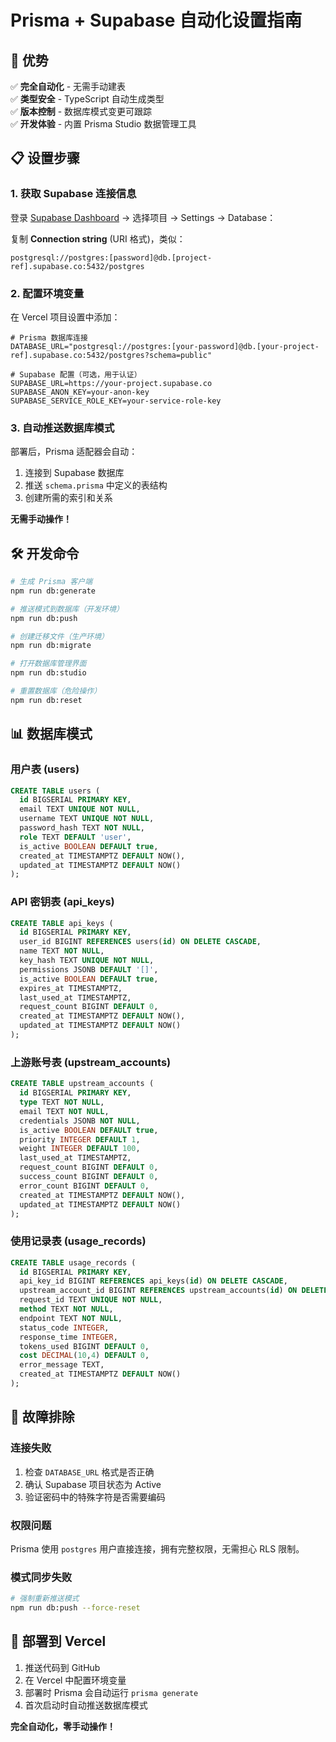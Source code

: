 # Prisma + Supabase 自动化设置指南

## 🎯 优势

✅ **完全自动化** - 无需手动建表  
✅ **类型安全** - TypeScript 自动生成类型  
✅ **版本控制** - 数据库模式变更可跟踪  
✅ **开发体验** - 内置 Prisma Studio 数据管理工具  

## 📋 设置步骤

### 1. 获取 Supabase 连接信息

登录 [Supabase Dashboard](https://supabase.com/dashboard) → 选择项目 → Settings → Database：

复制 **Connection string** (URI 格式)，类似：
```
postgresql://postgres:[password]@db.[project-ref].supabase.co:5432/postgres
```

### 2. 配置环境变量

在 Vercel 项目设置中添加：

```env
# Prisma 数据库连接
DATABASE_URL="postgresql://postgres:[your-password]@db.[your-project-ref].supabase.co:5432/postgres?schema=public"

# Supabase 配置（可选，用于认证）
SUPABASE_URL=https://your-project.supabase.co
SUPABASE_ANON_KEY=your-anon-key
SUPABASE_SERVICE_ROLE_KEY=your-service-role-key
```

### 3. 自动推送数据库模式

部署后，Prisma 适配器会自动：
1. 连接到 Supabase 数据库
2. 推送 `schema.prisma` 中定义的表结构
3. 创建所需的索引和关系

**无需手动操作！**

## 🛠️ 开发命令

```bash
# 生成 Prisma 客户端
npm run db:generate

# 推送模式到数据库（开发环境）
npm run db:push

# 创建迁移文件（生产环境）
npm run db:migrate

# 打开数据库管理界面
npm run db:studio

# 重置数据库（危险操作）
npm run db:reset
```

## 📊 数据库模式

### 用户表 (users)
```sql
CREATE TABLE users (
  id BIGSERIAL PRIMARY KEY,
  email TEXT UNIQUE NOT NULL,
  username TEXT UNIQUE NOT NULL,
  password_hash TEXT NOT NULL,
  role TEXT DEFAULT 'user',
  is_active BOOLEAN DEFAULT true,
  created_at TIMESTAMPTZ DEFAULT NOW(),
  updated_at TIMESTAMPTZ DEFAULT NOW()
);
```

### API 密钥表 (api_keys)
```sql
CREATE TABLE api_keys (
  id BIGSERIAL PRIMARY KEY,
  user_id BIGINT REFERENCES users(id) ON DELETE CASCADE,
  name TEXT NOT NULL,
  key_hash TEXT UNIQUE NOT NULL,
  permissions JSONB DEFAULT '[]',
  is_active BOOLEAN DEFAULT true,
  expires_at TIMESTAMPTZ,
  last_used_at TIMESTAMPTZ,
  request_count BIGINT DEFAULT 0,
  created_at TIMESTAMPTZ DEFAULT NOW(),
  updated_at TIMESTAMPTZ DEFAULT NOW()
);
```

### 上游账号表 (upstream_accounts)
```sql
CREATE TABLE upstream_accounts (
  id BIGSERIAL PRIMARY KEY,
  type TEXT NOT NULL,
  email TEXT NOT NULL,
  credentials JSONB NOT NULL,
  is_active BOOLEAN DEFAULT true,
  priority INTEGER DEFAULT 1,
  weight INTEGER DEFAULT 100,
  last_used_at TIMESTAMPTZ,
  request_count BIGINT DEFAULT 0,
  success_count BIGINT DEFAULT 0,
  error_count BIGINT DEFAULT 0,
  created_at TIMESTAMPTZ DEFAULT NOW(),
  updated_at TIMESTAMPTZ DEFAULT NOW()
);
```

### 使用记录表 (usage_records)
```sql
CREATE TABLE usage_records (
  id BIGSERIAL PRIMARY KEY,
  api_key_id BIGINT REFERENCES api_keys(id) ON DELETE CASCADE,
  upstream_account_id BIGINT REFERENCES upstream_accounts(id) ON DELETE SET NULL,
  request_id TEXT UNIQUE NOT NULL,
  method TEXT NOT NULL,
  endpoint TEXT NOT NULL,
  status_code INTEGER,
  response_time INTEGER,
  tokens_used BIGINT DEFAULT 0,
  cost DECIMAL(10,4) DEFAULT 0,
  error_message TEXT,
  created_at TIMESTAMPTZ DEFAULT NOW()
);
```

## 🔧 故障排除

### 连接失败
1. 检查 `DATABASE_URL` 格式是否正确
2. 确认 Supabase 项目状态为 Active
3. 验证密码中的特殊字符是否需要编码

### 权限问题
Prisma 使用 `postgres` 用户直接连接，拥有完整权限，无需担心 RLS 限制。

### 模式同步失败
```bash
# 强制重新推送模式
npm run db:push --force-reset
```

## 🚀 部署到 Vercel

1. 推送代码到 GitHub
2. 在 Vercel 中配置环境变量
3. 部署时 Prisma 会自动运行 `prisma generate`
4. 首次启动时自动推送数据库模式

**完全自动化，零手动操作！**